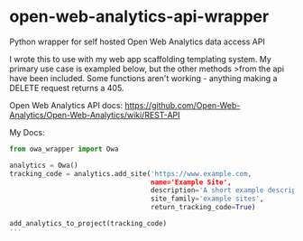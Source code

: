 # open-web-analytics-api-wrapper
Python wrapper for self hosted Open Web Analytics data access API

I wrote this to use with my web app scaffolding templating system. My primary use case is exampled below, but the other methods >from the api have been included. Some functions aren't working - anything making a DELETE request returns a 405.

Open Web Analytics API docs: https://github.com/Open-Web-Analytics/Open-Web-Analytics/wiki/REST-API

My Docs: 


```python
from owa_wrapper import Owa

analytics = Owa()
tracking_code = analytics.add_site('https://www.example.com,
                                   name='Example Site',
                                   description='A short example description',
                                   site_family='example sites',
                                   return_tracking_code=True)

add_analytics_to_project(tracking_code)
'''

